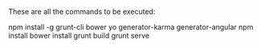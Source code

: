 
These are all the commands to be executed:

npm install -g grunt-cli bower yo generator-karma generator-angular
npm install 
bower install 
grunt build 
grunt serve
